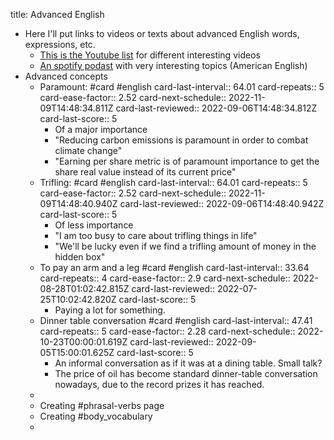 title: Advanced English

- Here I'll put links to videos or texts about advanced English words, expressions, etc.
	- [This is the Youtube list](https://www.youtube.com/playlist?list=PLp6tEvObvFFPtGIK97KAOsa34CCvrKXJ3) for different interesting videos
	- [An spotify podast](https://open.spotify.com/show/0Ur3B2AmK6wNR008sAsAmo?si=127f8b0960ff4c4b) with very interesting topics (American English)
- Advanced concepts
	- Paramount: #card #english
	  card-last-interval:: 64.01
	  card-repeats:: 5
	  card-ease-factor:: 2.52
	  card-next-schedule:: 2022-11-09T14:48:34.811Z
	  card-last-reviewed:: 2022-09-06T14:48:34.812Z
	  card-last-score:: 5
		- Of a major importance
		- "Reducing carbon emissions is paramount in order to combat climate change"
		- "Earning per share metric is of paramount importance to get the share real value instead of its current price"
	- Trifling: #card #english
	  card-last-interval:: 64.01
	  card-repeats:: 5
	  card-ease-factor:: 2.52
	  card-next-schedule:: 2022-11-09T14:48:40.940Z
	  card-last-reviewed:: 2022-09-06T14:48:40.942Z
	  card-last-score:: 5
		- Of less importance
		- "I am too busy to care about trifling things in life"
		- "We'll be lucky even if we find a trifling amount of money in the hidden box"
	- To pay an arm and a leg #card #english
	  card-last-interval:: 33.64
	  card-repeats:: 4
	  card-ease-factor:: 2.9
	  card-next-schedule:: 2022-08-28T01:02:42.815Z
	  card-last-reviewed:: 2022-07-25T10:02:42.820Z
	  card-last-score:: 5
		- Paying a lot for something.
	- Dinner table conversation #card #english
	  card-last-interval:: 47.41
	  card-repeats:: 5
	  card-ease-factor:: 2.28
	  card-next-schedule:: 2022-10-23T00:00:01.619Z
	  card-last-reviewed:: 2022-09-05T15:00:01.625Z
	  card-last-score:: 5
		- An informal conversation as if it was at a dining table. Small talk?
		- The price of oil has become standard dinner-table conversation nowadays, due to the record prizes it has reached.
	-
	- Creating #phrasal-verbs page
	- Creating #body_vocabulary
	-